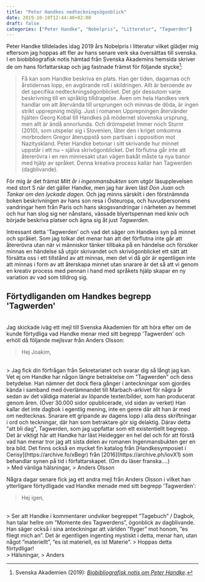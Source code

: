```yaml
---
title: "Peter Handkes nedteckningsögonblick"
date: 2019-10-10T12:44:40+02:00
draft: false
categories: ["Peter Handke", "Nobelpris", "Litteratur", "Tagwerden"]
---
```


Peter Handke tilldelades idag 2019 års Nobelpris i litteratur vilket glädjer mig eftersom jag hoppas att fler av hans senare verk ska översättas till svenska. I en biobibliografisk notis hämtad från Svenska Akademins hemsida skriver de om hans författarskap och jag fastnade främst för följande stycke[^1]:

> Få kan som Handke beskriva en plats. Han ger tiden, dagarnas och årstidernas lopp, en avgörande roll i skildringen. Allt är beroende av det specifika nedteckningsögonblicket. Det gör dessutom varje beskrivning till en språklig tilldragelse. Även om hela Handkes verk handlar om att återvända till ursprungen och minnas de döda, är ingen strikt upprepning möjlig. Just i romanen Upprepningen återvänder hjälten Georg Kobal till Handkes på mödernet slovenska ursprung, men allt är ändå annorlunda. Och drömspelet Immer noch Sturm (2010), som utspelar sig i Slovenien, låter den i kriget omkomna morbrodern Gregor återuppstå som partisan i opposition mot Nazityskland. Peter Handke betonar i sitt skrivande hur minnet uppstår i ett nu – själva skrivögonblicket. Det förflutna går inte att återerövra i en ren minnesakt utan vägen bakåt måste ta nya banor med hjälp av språket. Denna kreativa process kallar han Tagwerden (dagblivande).

För mig är det främst _Mitt år i ingenmansbukten_ som utgör läsupplevelsen med stort S när det gäller Handke, men jag har även läst _Don Juan_ och _Tankar om den lyckade dagen_. Och jag minns särskilt i den förstnämnda boken beskrivningen av hans son resa i Östeuropa, och huvudpersonens vandringar hem från Paris och hans skogsvandringar i närheten av hemmet och hur han slog sig ner nånstans, vässade blyertspennan med kniv och började beskriva platser och ägna sig åt just _Tagwerden_. 

Intressant detta 'Tagwerden' och vad det säger om Handkes syn på minnet och språket. Som jag tolkar det menar han att det förflutna inte går att återerövra utan när vi människor tänker tillbaka på en händelse och försöker minnas en händelse så utgör skrivandet och skrivögonblicket ett sätt att försätta oss i ett tillstånd av att minnas, men det vi då gör är egentligen inte att minnas i form av att återskapa minnet utan snarare är det så att vi genom en kreativ process med pennan i hand med språkets hjälp skapar en ny variation av vad som tilldrog sig.

## Förtydliganden om Handkes begrepp 'Tagwerden' 
</br>
Jag skickade iväg ett mejl till Svenska Akademien för att höra efter om de kunde förtydliga vad Handke menar med sitt begrepp 'Tagwerden' och erhöll då följande mejlsvar från Anders Olsson: 

> Hej Joakim,   
</br> 
> Jag fick din förfrågan från Sekretariatet och svarar dig så långt jag kan. Vet ej om Handke har någon längre betraktelse om "Tagwerden" och dess betydelse. Han nämner det dock flera gånger i anteckningar som gjordes kända i samband med överlämnandet till Marbach-arkivet för några år sedan av det väldiga material av löpande texter/bilder, som han producerat genom åren. (Över 30.000 sidor opublicerade, vid sidan av verket) Han kallar det inte dagbok i egentlig mening, inte en genre där allt han är med om nedtecknas. Snarare ett gripande av dagens lopp i alla dess skriftningar i ord och teckningar, där han som betraktare gör sig delaktig. Därav detta "att bli dag", Tagwerden, som jag uppfattar som ett existentiellt begrepp. Det är viktigt här att Handke har läst Heidegger en hel del och för att förstå vad han menar tror jag att sista delen av romanen Ingenmansbukten ger en bra bild. Det finns också en mycket fin katalog från [Handkesymposiet i Cerisy](https://archive.fo/xBegr) från [2016](https://archive.ph/iovX1) som behandlar synen på tid i författarskapet. (Om du läser franska....)   
</br> 
> Med vänliga hälsningar,   
> Anders Olsson 

Några dagar senare fick jag ett andra mejl från Anders Olsson i vilket han ytterligare förtydligade vad Handke menade med sitt begrepp 'Tagwerden':

> Hej igen,   
</br>
> Ser att Handke i kommentarer undviker begreppet ”Tagebuch” / Dagbok, han talar hellre om ”Momente des Tagwerdens”, ögonblick av dagblivande. Han säger också i sina anteckningar att världen ”flyger” mot honom, ”es fliegt mich an”. Det är egentligen ingenting mystiskt i detta, menar han, utan något ”materiellt”, ”es ist materiell, es ist Materie”.   
> Hoppas detta förtydligar!   
</br>
> Hälsningar,  
> Anders


 [^1]: Svenska Akademien (2019): [_Biobibliografisk notis om Peter Handke_](https://archive.ph/fIG9k).
 


